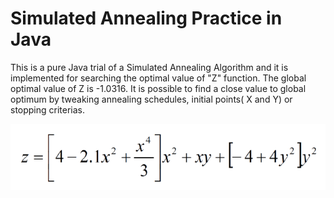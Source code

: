 # Simulated Annealing Practice in Java

This is a pure Java trial of a Simulated Annealing Algorithm and it is implemented for searching the optimal value of "Z" function. The global optimal value of Z is -1.0316. 
It is possible to find a close value to global optimum by tweaking annealing schedules, initial points( X and Y) or stopping criterias.

![Image](SimulatedAnnealingAlgorithm/Function.png?raw=true)

